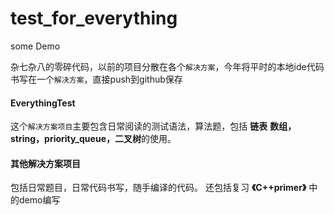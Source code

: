 # test_for_everything
some Demo

杂七杂八的零碎代码，以前的项目分散在各个`解决方案`，今年将平时的本地ide代码书写在一个`解决方案`，直接push到github保存


#### EverythingTest
这个`解决方案项目`主要包含日常阅读的测试语法，算法题，包括 **链表** **数组，string，priority_queue，二叉树**的使用。
#### 其他解决方案项目
包括日常题目，日常代码书写，随手编译的代码。
还包括复习 **《C++primer》** 中的demo编写

